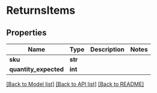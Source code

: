 # ReturnsItems

## Properties
Name | Type | Description | Notes
------------ | ------------- | ------------- | -------------
**sku** | **str** |  | 
**quantity_expected** | **int** |  | 

[[Back to Model list]](../README.md#documentation-for-models) [[Back to API list]](../README.md#documentation-for-api-endpoints) [[Back to README]](../README.md)

